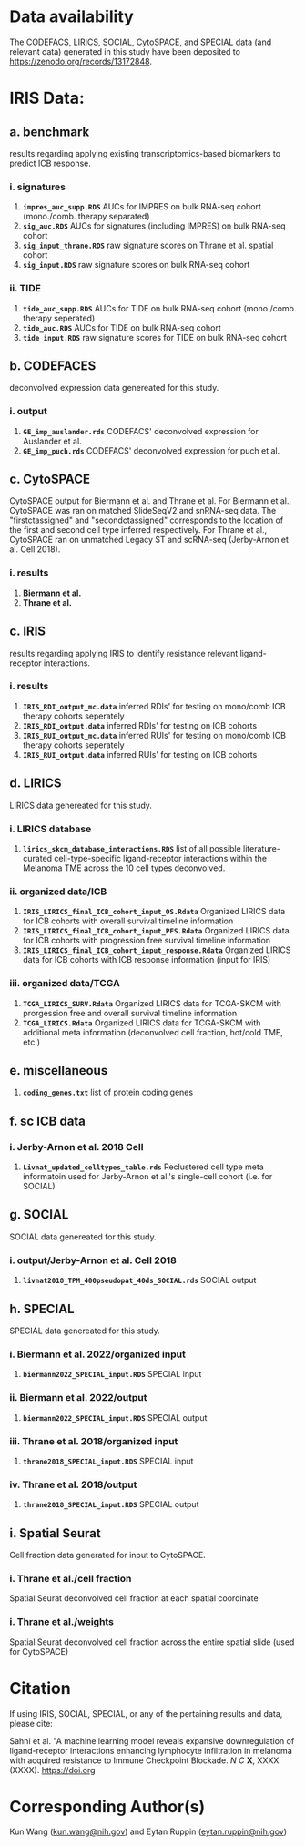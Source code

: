 # Data availability
The CODEFACS, LIRICS, SOCIAL, CytoSPACE, and SPECIAL data (and relevant data) generated in this study have been deposited to https://zenodo.org/records/13172848.

# IRIS Data:
## a. benchmark
results regarding applying existing transcriptomics-based biomarkers to predict ICB response.

### i. signatures
1. **```impres_auc_supp.RDS```**  AUCs for IMPRES on bulk RNA-seq cohort (mono./comb. therapy separated)
2. **```sig_auc.RDS```**          AUCs for signatures (including IMPRES) on bulk RNA-seq cohort
3. **```sig_input_thrane.RDS```** raw signature scores on Thrane et al. spatial cohort
4. **```sig_input.RDS```**        raw signature scores on bulk RNA-seq cohort

### ii. TIDE
1. **```tide_auc_supp.RDS```**    AUCs for TIDE on bulk RNA-seq cohort (mono./comb. therapy seperated)
2. **```tide_auc.RDS```**         AUCs for TIDE on bulk RNA-seq cohort
3. **```tide_input.RDS```**       raw signature scores for TIDE on bulk RNA-seq cohort

## b. CODEFACES
deconvolved expression data genereated for this study. 

### i. output
1. **```GE_imp_auslander.rds```** CODEFACS' deconvolved expression for Auslander et al.
2. **```GE_imp_puch.rds```**      CODEFACS' deconvolved expression for puch et al. 

## c. CytoSPACE
CytoSPACE output for Biermann et al. and Thrane et al. For Biermann et al., CytoSPACE was ran on matched SlideSeqV2 and snRNA-seq data. The "firstctassigned" and "secondctassigned" corresponds to the location of the first and second cell type inferred respectively. For Thrane et al., CytoSPACE ran on unmatched Legacy ST and scRNA-seq (Jerby-Arnon et al. Cell 2018).

### i. results
1. **Biermann et al.**
2. **Thrane et al.**

## c. IRIS
results regarding applying IRIS to identify resistance relevant ligand-receptor interactions.

### i. results
1. **```IRIS_RDI_output_mc.data```** inferred RDIs' for testing on mono/comb ICB therapy cohorts seperately
2. **```IRIS_RDI_output.data```** inferred RDIs' for testing on ICB cohorts
3. **```IRIS_RUI_output_mc.data```** inferred RUIs' for testing on mono/comb ICB therapy cohorts seperately
4. **```IRIS_RUI_output.data```** inferred RUIs' for testing on ICB cohorts

## d. LIRICS
LIRICS data genereated for this study. 

### i. LIRICS database
1. **```lirics_skcm_database_interactions.RDS```** list of all possible literature-curated cell-type-specific ligand-receptor interactions within the Melanoma TME across the 10 cell types deconvolved.

### ii. organized data/ICB
1. **```IRIS_LIRICS_final_ICB_cohort_input_OS.Rdata```** Organized LIRICS data for ICB cohorts with overall survival timeline information
2. **```IRIS_LIRICS_final_ICB_cohort_input_PFS.Rdata```** Organized LIRICS data for ICB cohorts with progression free survival timeline information
3. **```IRIS_LIRICS_final_ICB_cohort_input_response.Rdata```** Organized LIRICS data for ICB cohorts with ICB response information (input for IRIS)

### iii. organized data/TCGA
1. **```TCGA_LIRICS_SURV.Rdata```** Organized LIRICS data for TCGA-SKCM with prorgession free and overall survival timeline information
2. **```TCGA_LIRICS.Rdata```** Organized LIRICS data for TCGA-SKCM with additional meta information (deconvolved cell fraction, hot/cold TME, etc.)

## e. miscellaneous
1. **```coding_genes.txt```** list of protein coding genes

## f. sc ICB data
### i. Jerby-Arnon et al. 2018 Cell
1. **```Livnat_updated_celltypes_table.rds```** Reclustered cell type meta informatoin used for Jerby-Arnon et al.'s single-cell cohort (i.e. for SOCIAL)

## g. SOCIAL
SOCIAL data genereated for this study. 

### i. output/Jerby-Arnon et al. Cell 2018
1. **```livnat2018_TPM_400pseudopat_40ds_SOCIAL.rds```** SOCIAL output

## h. SPECIAL
SPECIAL data genereated for this study. 

### i. Biermann et al. 2022/organized input
1. **```biermann2022_SPECIAL_input.RDS```** SPECIAL input

### ii. Biermann et al. 2022/output
1. **```biermann2022_SPECIAL_input.RDS```** SPECIAL output

### iii. Thrane et al. 2018/organized input
1. **```thrane2018_SPECIAL_input.RDS```** SPECIAL input

### iv. Thrane et al. 2018/output
1. **```thrane2018_SPECIAL_input.RDS```** SPECIAL output

## i. Spatial Seurat
Cell fraction data generated for input to CytoSPACE.

### i. Thrane et al./cell fraction
Spatial Seurat deconvolved cell fraction at each spatial coordinate

### i. Thrane et al./weights
Spatial Seurat deconvolved cell fraction across the entire spatial slide (used for CytoSPACE)

# Citation
If using IRIS, SOCIAL, SPECIAL, or any of the pertaining results and data, please cite:

Sahni et al. "A machine learning model reveals expansive downregulation of ligand-receptor interactions enhancing lymphocyte infiltration in melanoma with acquired resistance to Immune Checkpoint Blockade. *N C* **X**, XXXX (XXXX). https://doi.org

# Corresponding Author(s)
Kun Wang (kun.wang@nih.gov) and Eytan Ruppin (eytan.ruppin@nih.gov)
